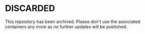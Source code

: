 # DISCARDED

This repository has been archived. Please don't use the associated containers any more as no further updates will be published.

